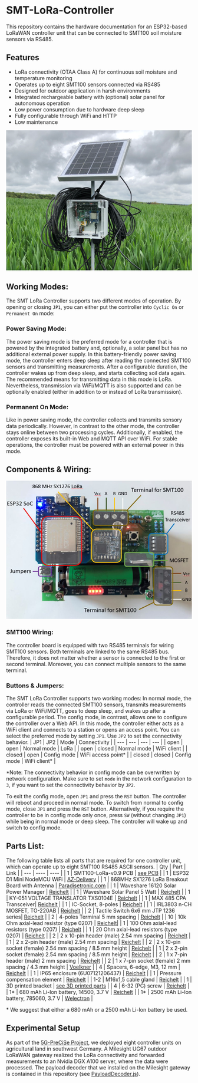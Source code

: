 # SMT-LoRa-Controller
This repository contains the hardware documentation for an ESP32-based LoRaWAN controller unit that can be connected to SMT100 soil moisture sensors via RS485. 

## Features
- LoRa connectivity (OTAA Class A) for continuous soil moisture and temperature monitoring
- Operates up to eight SMT100 sensors connected via RS485
- Designed for outdoor application in harsh environments
- Integrated rechargeable battery with (optional) solar panel for autonomous operation
- Low power consumption due to hardware deep sleep
- Fully configurable through WiFi and HTTP
- Low maintenance

![image-info](https://github.com/5G-PreCiSe/SMT-LoRa-Controller/blob/main/images/image_2023-10-27_210926035.png)

## Working Modes:
The SMT LoRa Controller supports two different modes of operation. By opening or closing ```JP1```, you can either put the controller into ```Cyclic On``` or ```Permanent On``` mode: 

### Power Saving Mode:
The power saving mode is the preferred mode for a controller that is powered by the integrated battery and, optionally, a solar panel but has no additional external power supply.
In this battery-friendly power saving mode, the controller enters deep sleep after reading the connected SMT100 sensors and transmitting measurements. After a configurable duration, the controller wakes up from deep sleep, and starts collecting soil data again.
The recommended means for transmitting data in this mode is LoRa. Nevertheless, transmission via WiFi/MQTT is also supported and can be optionally enabled (either in addition to or instead of LoRa transmission). 

### Permanent On Mode:
Like in power saving mode, the controller collects and transmits sensory data periodically. However, in contrast to the other mode, the controller stays online between two processing cycles. Additionally, if enabled, the controller exposes its built-in Web and MQTT API over WiFi. For stable operations, the controller must be powered with an external power in this mode.

## Components & Wiring:
![Components & Wiring](https://github.com/5G-PreCiSe/SMT-LoRa-Controller/blob/main/images/SMT100-Board.JPG)
### SMT100 Wiring:
The controller board is equipped with two RS485 terminals for wiring SMT100 sensors. Both terminals are linked to the same RS485 bus. Therefore, it does not matter whether a sensor is connected to the first or second terminal.
Moreover, you can connect multiple sensors to the same terminal.

### Buttons & Jumpers:
The SMT LoRa Controller supports two working modes: In normal mode, the controller reads the connected SMT100 sensors, transmits measurements via LoRa or WiFi/MQTT, goes to deep sleep, and wakes up after a configurable period. The config mode, in contrast, allows one to configure the controller over a Web API. In this mode, the controller either acts as a WiFi client and connects to a station or opens an access point. You can select the preferred mode by setting ```JP1```. Use ```JP2``` to set the connectivity behavior.
| JP1 | JP2 |  Mode | Connectivity |
| --- | --- | --- | --- |
| open | open | Normal mode | LoRa |
| open | closed | Normal mode | WiFi client |
| closed | open | Config mode | WiFi access point* |
| closed | closed | Config mode | WiFi client* |

*Note: The connectivity behavior in config mode can be overwritten by network configuration. Make sure to set ```mode``` in the network configuration to ```3```, if you want to set the connectivity behavior by ```JP2```.

To exit the config mode, open ```JP1``` and press the ```RST``` button. The controller will reboot and proceed in normal mode. To switch from normal to config mode, close ```JP1``` and press the ```RST``` button. Alternatively, if you require the controller to be in config mode only once, press ```SW``` (without changing ```JP1```) while being in normal mode or deep sleep. The controller will wake up and switch to config mode.

## Parts List:
The following table lists all parts that are required for one controller unit, which can operate up to eight SMT100 RS485 ASCII sensors. 
| Qty | Part | Link |
| --- | ---- | ---- | 
| 1 | SMT100-LoRa-v0.9 PCB | [see PCB](https://github.com/5G-PreCiSe/SMT-LoRa-Controller/blob/main/pcb/5G-PreCiSe-SMT100_2023-10-27.json) |
| 1 | ESP32 D1 Mini NodeMCU WiFi | [AZ-Delivery](https://www.az-delivery.de/products/esp32-d1-mini) |
| 1 | 868MHz SX1276 LoRa Breakout Board with Antenna | [Paradisetronic.com](https://paradisetronic.com/products/868mhz-sx1276-lora-breakout-board-antenne?_pos=1&_psq=868&_ss=e&_v=1.0) |
| 1 | Waveshare 16120 Solar Power Manager | [Reichelt](https://www.reichelt.de/de/de/entwicklerboards-solar-ladegeraet-fuer-6-bis-24-v-panels-debo-pwr-solar2-p266038.html?r=1) |
| 1 | Waveshare Solar Panel 5 Watt | [Reichelt](https://www.reichelt.de/entwicklerboards-solarpanel-5-w-debo-solar-5w-p266039.html?PROVID=2788&gclid=Cj0KCQiAgK2qBhCHARIsAGACuzmFVIidh04LupybnrqWYJWfgFhP_zPRPngg836qP7ZLc-IteQUYTqkaAviuEALw_wcB) |
| 1 | KY-051 VOLTAGE TRANSLATOR TXS0104E | [Reichelt](https://www.reichelt.de/entwicklerboards-spannungswandler-level-shifter-txb0104-debo-lev-shifter-p239275.html?PROVID=2788&gclid=Cj0KCQiAgK2qBhCHARIsAGACuznDJFzTT8uLnLcPYofdD3g7ULR2tHfo7JWPHFVavDyUAmYdUmjK63gaAnf9EALw_wcB) |
| 1 | MAX 485 CPA Transceiver| [Reichelt](https://www.reichelt.de/de/de/rs485-422-1-treiber-1-empfaenger-dip-8-max-485-cpa-p39599.html?CCOUNTRY=445&LANGUAGE=en&GROUPID=8702&START=0&OFFSET=16&SID=96d7a34ab3182b0141f212f568cc687297c3f76e34df35ef2bfdb&LANGUAGE=DE&&r=1) |
| 1 | IC-Socket, 8-poles | [Reichelt](https://www.reichelt.de/ic-sockel-8-polig-doppelter-federkontakt-gs-8-p8230.html?PROVID=2788&gclid=Cj0KCQiAgK2qBhCHARIsAGACuzl8LgoR4Znw9IWLo9S5Vu-tMXekHWu_nq_ZtvTsN-LvaL7eZCpV4qsaAq3vEALw_wcB) |
| 1 | IRL3803 n-CH MOSFET, TO-220AB | [Reichelt](https://www.reichelt.de/mosfet-n-ch-30v-140a-200w-to-220ab-irl-3803-p41757.html?PROVID=2788&gclid=Cj0KCQiAgK2qBhCHARIsAGACuzk8QXDI6kYSX9KsDvWq_j0QCLs389qAJTPMl2cFtrOL-Y8Te5CxS44aAv_ZEALw_wcB) |
| 2 | Tactile Switch 6x6 mm JTP 1236 series| [Reichelt](https://www.reichelt.de/kurzhubtaster-6x6mm-hoehe-5-0mm-12v-vertikal-taster-9302-p44579.html?search=TASTER+9302) |
| 2 | 4-poles Terminal 5 mm spacing | [Reichelt](https://www.reichelt.de/de/en/solderable-screw-terminal-4-pole-rm-5-mm-90--ctb5202-4-p292671.html?GROUPID=7541&START=0&OFFSET=16&SID=96d7a34ab3182b0141f212f568cc687297c3f76e34df35ef2bfdb&LANGUAGE=EN&&r=1) |
| 10 | 10k Ohm axial-lead resistor (type 0207) | [Reichelt](https://www.reichelt.de/widerstand-metallschicht-10-0-kohm-0207-0-6-w-1--metall-10-0k-p11449.html?&trstct=pos_0&nbc=1)|
| 1 | 100 Ohm axial-lead resistors (type 0207) | [Reichelt](https://www.reichelt.de/widerstand-metallschicht-100-ohm-0207-0-6-w-1--metall-100-p11457.html?search=METALL+100) |
| 1 | 20 Ohm axial-lead resistors (type 0207) | [Reichelt](https://www.reichelt.de/widerstand-metallschicht-20-0-ohm-0207-0-6-w-1--metall-20-0-p11605.html?&trstct=pos_0&nbc=1) |
| 2 | 2 x 10-pin header (male) 2.54 mm spacing | [Reichelt](https://www.reichelt.de/de/en/2-x-10-pin-header-straight-pitch-2-54-sl-2x10g-2-54-p19488.html?&trstct=pos_0&nbc=1) |
| 1 | 2 x 2-pin header (male) 2.54 mm spacing | [Reichelt](https://www.reichelt.de/de/en/pin-headers-2-54-mm-2x02-straight-mpe-087-2-004-p119892.html?&trstct=pos_0&nbc=1) |
| 2 | 2 x 10-pin socket (female) 2.54 mm spacing / 8.5 mm height | [Reichelt](https://www.reichelt.de/de/en/sockets-2-54-mm-2x10-straight-mpe-094-2-020-p119932.html?r=1) |
| 1 | 2 x 2-pin socket (female) 2.54 mm spacing / 8.5 mm height | [Reichelt](https://www.reichelt.de/de/en/sockets-2-54-mm-2x02-straight-mpe-094-2-004-p119926.html?&trstct=pos_3&nbc=1) |
| 2 | 1 x 7-pin header (male) 2 mm spacing | [Reichelt](https://www.reichelt.de/de/en/pin-header-2-00mm-1x14-straight-bkl-10120735-p262757.html?&trstct=pos_1&nbc=1) |
| 2 | 1 x 7-pin socket (female) 2 mm spacing / 4.3 mm height | [Voelkner](https://www.voelkner.de/products/955474/Connfly-Buchsenleiste-Standard-Anzahl-Reihen-1-Polzahl-je-Reihe-7-DS1026-01-17S8BV-1-St..html) |
| 4 | Spacers, 6-edge, M3, 12 mm | [Reichelt](https://www.reichelt.de/de/de/distanzhuelsen-metall-6-kant-m3-12mm-da-12mm-p44788.html?CCOUNTRY=445&LANGUAGE=en&GROUPID=8644&START=0&OFFSET=16&SID=96d7a34ab3182b0141f212f568cc687297c3f76e34df35ef2bfdb&LANGUAGE=DE&&r=1) |
| 1 | IP65 enclosure (6U07121206437) | [Reichelt](https://www.reichelt.de/industriegehaeuse-119-8-x-119-8-x-60-1mm-ip65-lichtgrau-6u07121206437-p340530.html?CCOUNTRY=445&LANGUAGE=de&trstct=pos_0&nbc=1&&r=1) |
| 1 | Pressure compensation element | [Reichelt](https://www.reichelt.de/druckausgleichselement-bis-ip-69-dae-m12-9005-p345132.html?&trstct=pos_0&nbc=1) |
| 1-2 | M16x1,5 cable gland | [Reichelt](https://www.reichelt.de/de/de/kabelverschraubung-5-10mm-m16x1-5-sw-h-p-eco-50011-p317603.html?CCOUNTRY=445&LANGUAGE=en&GROUPID=7740&START=0&OFFSET=16&SID=96d7a34ab3182b0141f212f568cc687297c3f76e34df35ef2bfdb&LANGUAGE=DE&&r=1) |
| 1 | 3D printed bracket | [see 3D printed parts](https://github.com/5G-PreCiSe/SMT-LoRa-Controller/tree/main/3D-printed-parts) |
| 4 | 6-32 (PC) screw | [Reichelt](https://www.reichelt.de/pc-montageschrauben-6-32x1-4-unc-50-stueck-st-screw6-32-p190895.html) |
| 1* | 680 mAh Li-Ion battery, 14500, 3.7 V | [Reichelt](https://www.reichelt.de/industriezelle-14500-3-7-v-680-mah-ungeschuetzt-1er-pack-son-14500-vr2-p284878.html?CCOUNTRY=445&LANGUAGE=de&trstct=pos_0&nbc=1&&r=1) |
| 1* | 2500 mAh Li-Ion battery, 785060, 3.7 V | [Welectron](https://www.welectron.com/LiPo-Flachakku-785060-37V-2500mAh) | 

\* We suggest that either a 680 mAh or a 2500 mAh Li-Ion battery be used.

## Experimental Setup
As part of the [5G-PreCiSe Project](https://www.5g-precise.de), we deployed eight controller units on agricultural land in southwest Germany. A Milesight UG67 outdoor LoRaWAN gateway realized the LoRa connectivity and forwarded measurements to an Nvidia DGX A100 server, where the data were processed.
The payload decoder that we installed on the Milesight gateway is contained in this repository (see [PayloadDecoder.js](https://github.com/5G-PreCiSe/SMT-LoRa-Controller/blob/main/lora/PayloadDecoder.js)).





